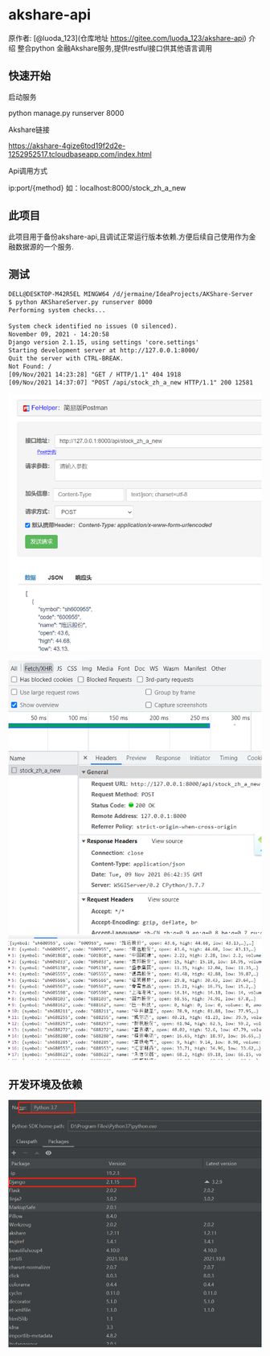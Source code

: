 # akshare-api
原作者: [@luoda_123](仓库地址 
https://gitee.com/luoda_123/akshare-api)
介绍
整合python 金融Akshare服务,提供restful接口供其他语言调用

## 快速开始

启动服务

python manage.py runserver 8000

Akshare链接

https://akshare-4gize6tod19f2d2e-1252952517.tcloudbaseapp.com/index.html

Api调用方式

ip:port/{method} 如：localhost:8000/stock_zh_a_new
## 此项目
此项目用于备份akshare-api,且调试正常运行版本依赖.方便后续自己使用作为金融数据源的一个服务.

## 测试
~~~
DELL@DESKTOP-M42R5EL MINGW64 /d/jermaine/IdeaProjects/AKShare-Server
$ python AKShareServer.py runserver 8000
Performing system checks...

System check identified no issues (0 silenced).
November 09, 2021 - 14:20:58
Django version 2.1.15, using settings 'core.settings'
Starting development server at http://127.0.0.1:8000/
Quit the server with CTRL-BREAK.
Not Found: /
[09/Nov/2021 14:23:28] "GET / HTTP/1.1" 404 1918
[09/Nov/2021 14:37:07] "POST /api/stock_zh_a_new HTTP/1.1" 200 12581
~~~

![img_1.png](img_1.png)

![img_2.png](img_2.png)
![img_3.png](img_3.png)

## 开发环境及依赖
![img.png](img.png)